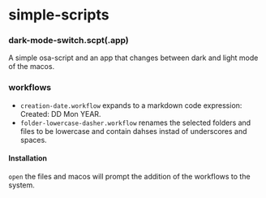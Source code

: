# simple-scripts

### dark-mode-switch.scpt(.app)
A simple osa-script and an app that changes between dark and light mode of the macos.
### workflows
- `creation-date.workflow` expands to a markdown code expression: Created: DD Mon YEAR.
- `folder-lowercase-dasher.workflow` renames the selected folders and files to be lowercase and contain dahses instad of underscores and spaces.
#### Installation
`open` the files and macos will prompt the addition of the workflows to the system.


